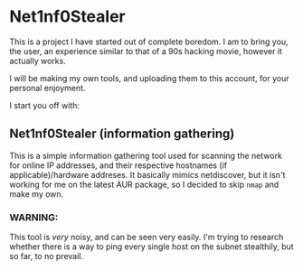 # Net1nf0Stealer

This is a project I have started out of complete boredom. I am to bring you, the user, an experience similar to that of a 90s hacking movie, however it actually works.

I will be making my own tools, and uploading them to this account, for your personal enjoyment.

I start you off with:
## Net1nf0Stealer (information gathering)

This is a simple information gathering tool used for scanning the network for online IP addresses, and their respective hostnames (if applicable)/hardware addreses. It basically mimics netdiscover, but it isn't working for me on the latest AUR package, so I decided to skip `nmap` and make my own.

### <b>WARNING:</b>
This tool is <i>very</i> noisy, and can be seen very easily. I'm trying to research whether there is a way to ping every single host on the subnet stealthily, but so far, to no prevail.
